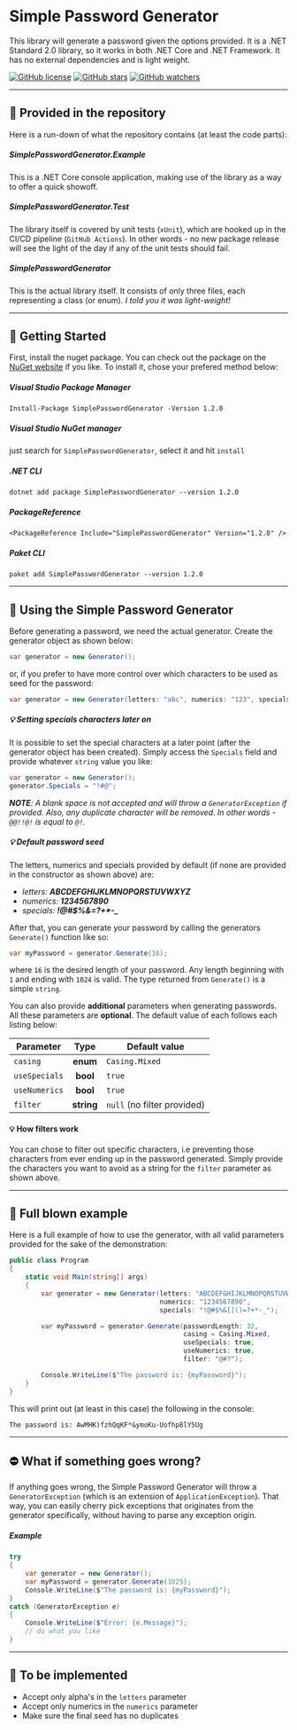 # Simple Password Generator
This library will generate a password given the options provided. It is a .NET Standard 2.0 library, so it works in both .NET Core and .NET Framework. It has no external dependencies and is light weight.

[![GitHub license](https://img.shields.io/github/license/henkla/SimplePasswordGenerator.svg)](https://github.com/henkla/SimplePasswordGenerator/blob/master/LICENSE) [![GitHub stars](https://img.shields.io/github/stars/henkla/SimplePasswordGenerator.svg?style=social&label=Star&maxAge=2592000)](https://GitHub.com/henkla/SimplePasswordGenerator/stargazers/) [![GitHub watchers](https://img.shields.io/github/watchers/henkla/SimplePasswordGenerator.svg?style=social&label=Watch&maxAge=2592000)](https://GitHub.com/henkla/SimplePasswordGenerator/watchers/)

---

## :gift: Provided in the repository
Here is a run-down of what the repository contains (at least the code parts):

##### SimplePasswordGenerator.**Example**
This is a .NET Core console application, making use of the library as a way to offer a quick showoff.

##### SimplePasswordGenerator.**Test**
The library itself is covered by unit tests (`xUnit`), which are hooked up in the CI/CD pipeline (`GitHub Actions`). In other words - no new package release will see the light of the day if any of the unit tests should fail.

##### SimplePasswordGenerator
This is the actual library itself. It consists of only three files, each representing a class (or enum). *I told you it was light-weight!*

---

## :hammer: Getting Started
First, install the nuget package. You can check out the package on the [NuGet website](https://www.nuget.org/packages/SimplePasswordGenerator/) if you like. To install it, chose your prefered method below:

##### Visual Studio Package Manager
```
Install-Package SimplePasswordGenerator -Version 1.2.0
```

##### Visual Studio NuGet manager
just search for `SimplePasswordGenerator`, select it and hit `install` 


##### .NET CLI
```
dotnet add package SimplePasswordGenerator --version 1.2.0
```

##### PackageReference
```
<PackageReference Include="SimplePasswordGenerator" Version="1.2.0" />
```

##### Paket CLI
```
paket add SimplePasswordGenerator --version 1.2.0
```

---

## :key: Using the Simple Password Generator

Before generating a password, we need the actual generator. Create the generator object as shown below:

```csharp
var generator = new Generator();
```
or, if you prefer to have more control over which characters to be used as seed for the password:

```csharp
var generator = new Generator(letters: "abc", numerics: "123", specials: "@#?");
```

##### :bulb: Setting specials characters later on
It is possible to set the special characters at a later point (after the generator object has been created). Simply access the `Specials` field and provide whatever `string` value you like:

```csharp
var generator = new Generator();
generator.Specials = "!#@";
```

*__NOTE__: A blank space is not accepted and will throw a `GeneratorException` if provided. Also, any duplicate character will be removed. In other words - `@@!!@!` is equal to `@!`.*

##### :bulb: Default password seed
The letters, numerics and specials provided by default (if none are provided in the constructor as shown above) are:
+ _letters: **ABCDEFGHIJKLMNOPQRSTUVWXYZ**_
+ _numerics: **1234567890**_
+ _specials: **!@#$%&[]()=?+*-\_**_

After that, you can generate your password by calling the generators `Generate()` function like so:

```csharp
var myPassword = generator.Generate(16);
```

where `16` is the desired length of your password. Any length beginning with `1` and ending with `1024` is valid. The type returned from `Generate()` is a simple `string`.

You can also provide **additional** parameters when generating passwords. All these parameters are **optional**. The default value of each follows each listing below:

| Parameter                | Type     | Default value    |
| ------------------------ |:--------:| ---------------- |
| `casing`                 | **enum**   | `Casing.Mixed`   |
| `useSpecials`            | **bool**   | `true`           |
| `useNumerics`            | **bool**   | `true`           |
| `filter`                 | **string** | `null` (no filter provided) |

#### :bulb: How filters work
You can chose to filter out specific characters, i.e preventing those characters from ever ending up in the password generated. Simply provide the characters you want to avoid as a string for the `filter` parameter as shown above.

---

## :construction: Full blown example
Here is a full example of how to use the generator, with all valid parameters provided for the sake of the demonstration:

```csharp
public class Program 
{
    static void Main(string[] args) 
    {
        var generator = new Generator(letters: "ABCDEFGHIJKLMNOPQRSTUVWXYZ", 
                                      numerics: "1234567890", 
                                      specials: "!@#$%&[]()=?+*-_");

        var myPassword = generator.Generate(passwordLength: 32, 
                                            casing = Casing.Mixed,
                                            useSpecials: true,
                                            useNumerics: true,
                                            filter: "@#?");

        Console.WriteLine($"The password is: {myPassword}");
    }
}
```

This will print out (at least in this case) the following in the console:
```
The password is: AwMHK)fzhQqKF*&ymoKu-Uofhp8lY5Ug
```

---

## :no_entry: What if something goes wrong?
If anything goes wrong, the Simple Password Generator will throw a `GeneratorException` (which is an extension of `ApplicationException`). That way, you can easily cherry pick exceptions that originates from the generator specifically, without having to parse any exception origin.

##### Example
``` csharp
try
{
    var generator = new Generator();
    var myPassword = generator.Generate(1025);
    Console.WriteLine($"The password is: {myPassword}");
}
catch (GeneratorException e)
{
    Console.WriteLine($"Error: {e.Message}");
    // do what you like
}
```

---

## :construction_worker: To be implemented
+ Accept only alpha's in the `letters` parameter
+ Accept only numerics in the `numerics` parameter
+ Make sure the final seed has no duplicates